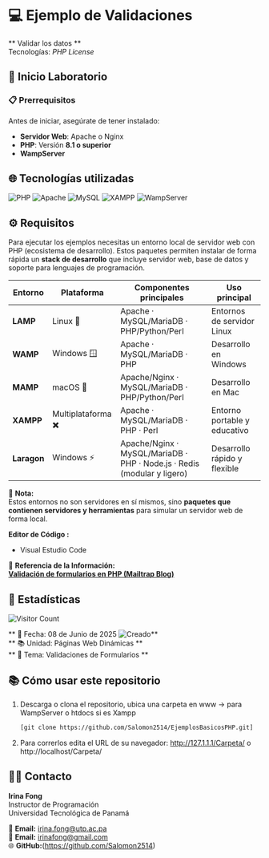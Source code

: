 # 💻 Ejemplo de Validaciones
** Validar los datos **  
Tecnologías: *PHP License*  

## 🚀 Inicio Laboratorio  

### 📋 Prerrequisitos  
Antes de iniciar, asegúrate de tener instalado:  
- **Servidor Web**: Apache o Nginx  
- **PHP**: Versión **8.1 o superior**  
- **WampServer**

## 🌐 Tecnologías utilizadas  

![PHP](https://img.shields.io/badge/PHP-777BB4?style=for-the-badge&logo=php&logoColor=white) 
![Apache](https://img.shields.io/badge/Apache-D22128?style=for-the-badge&logo=apache&logoColor=white) 
![MySQL](https://img.shields.io/badge/MySQL-4479A1?style=for-the-badge&logo=mysql&logoColor=white) 
![XAMPP](https://img.shields.io/badge/XAMPP-F37623?style=for-the-badge&logo=xampp&logoColor=white) 
![WampServer](https://img.shields.io/badge/WampServer-FF0040?style=for-the-badge&logo=windows&logoColor=white)

## ⚙️ Requisitos

Para ejecutar los ejemplos necesitas un entorno local de servidor web con PHP (ecosistema de desarrollo).
Estos paquetes permiten instalar de forma rápida un **stack de desarrollo** que incluye servidor web, base de datos y soporte para lenguajes de programación.

| Entorno   | Plataforma      | Componentes principales                                                                 | Uso principal |
|-----------|-----------------|-----------------------------------------------------------------------------------------|---------------|
| **LAMP**  | Linux 🐧        | Apache · MySQL/MariaDB · PHP/Python/Perl                                                | Entornos de servidor Linux |
| **WAMP**  | Windows 🪟      | Apache · MySQL/MariaDB · PHP                                                            | Desarrollo en Windows |
| **MAMP**  | macOS 🍏        | Apache/Nginx · MySQL/MariaDB · PHP/Python/Perl                                          | Desarrollo en Mac |
| **XAMPP** | Multiplataforma ✖️ | Apache · MySQL/MariaDB · PHP · Perl                                                   | Entorno portable y educativo |
| **Laragon** | Windows ⚡     | Apache/Nginx · MySQL/MariaDB · PHP · Node.js · Redis (modular y ligero)                 | Desarrollo rápido y flexible |


📌 **Nota:**  
Estos entornos no son servidores en sí mismos, sino **paquetes que contienen servidores y herramientas** para simular un servidor web de forma local.

**Editor de Código :** 
- Visual Estudio Code


🔗 **Referencia de la Información:**  
**[Validación de formularios en PHP (Mailtrap Blog)](https://mailtrap.io/blog/php-form-validation/#How-to-validate-a-form-in-PHP-using-script)**


## 🔢 Estadísticas

![Visitor Count](https://badgen.net/github/watchers/Salomon2514/EjemplosBasicosPHP)

 ** 📅 Fecha: 08 de Junio de 2025  ![Creado](https://img.shields.io/badge/Creado-01--09--2025-blue)** <br>
 ** 📚 Unidad: Páginas Web Dinámicas **<br>
 ** 📝 Tema: Validaciones de Formularios ** <br>

## 📚 Cómo usar este repositorio

1. Descarga o clona el repositorio, ubica una carpeta en www -> para WampServer o htdocs  si es Xampp
   ```bash
   [git clone https://github.com/Salomon2514/EjemplosBasicosPHP.git]
2. Para correrlos edita el URL de su navegador:  http://127.1.1.1/Carpeta/ o  http://localhost/Carpeta/


## 👨‍🏫 Contacto
**Irina Fong**  
Instructor de Programación  
Universidad Tecnológica de Panamá 

📧 **Email:** irina.fong@utp.ac.pa  
📧 **Email:** irinafong@gmail.com<br>
🌐 **GitHub:**(https://github.com/Salomon2514)  













